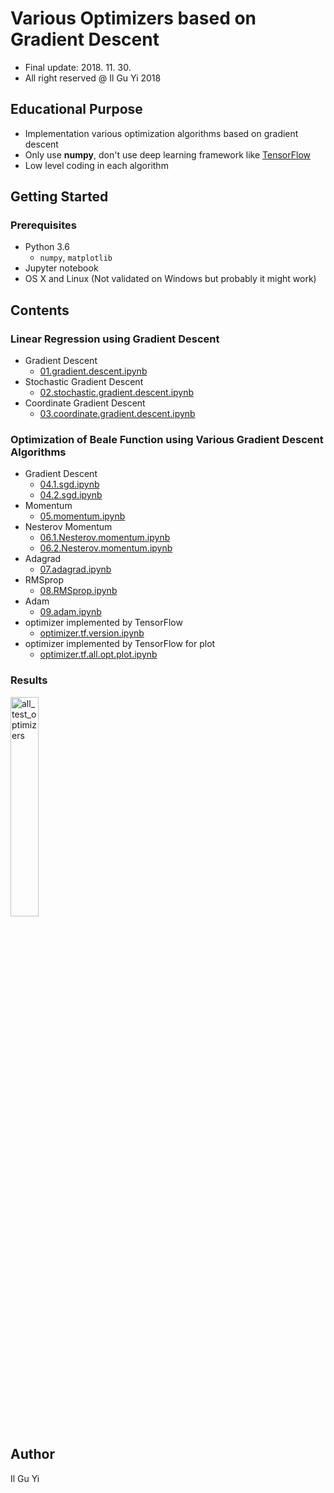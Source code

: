 # Various Optimizers based on Gradient Descent
* Final update: 2018. 11. 30.
* All right reserved @ Il Gu Yi 2018

## Educational Purpose
* Implementation various optimization algorithms based on gradient descent
* Only use **numpy**, don't use deep learning framework like [TensorFlow](https://www.tensorflow.org)
* Low level coding in each algorithm


## Getting Started

### Prerequisites
* Python 3.6
  * `numpy`, `matplotlib`
* Jupyter notebook
* OS X and Linux (Not validated on Windows but probably it might work)


## Contents

### Linear Regression using Gradient Descent
* Gradient Descent
  - [01.gradient.descent.ipynb](https://nbviewer.jupyter.org/github/ilguyi/optimizers.numpy/blob/master/01.gradient.descent.ipynb)
* Stochastic Gradient Descent
  - [02.stochastic.gradient.descent.ipynb](https://nbviewer.jupyter.org/github/ilguyi/optimizers.numpy/blob/master/02.stochastic.gradient.descent.ipynb)
* Coordinate Gradient Descent
  - [03.coordinate.gradient.descent.ipynb](https://nbviewer.jupyter.org/github/ilguyi/optimizers.numpy/blob/master/03.coordinate.gradient.descent.ipynb)

### Optimization of Beale Function using Various Gradient Descent Algorithms
* Gradient Descent
  - [04.1.sgd.ipynb](https://nbviewer.jupyter.org/github/ilguyi/optimizers.numpy/blob/master/04.1.sgd.ipynb)
  - [04.2.sgd.ipynb](https://nbviewer.jupyter.org/github/ilguyi/optimizers.numpy/blob/master/04.2.sgd.ipynb)
* Momentum
  - [05.momentum.ipynb](https://nbviewer.jupyter.org/github/ilguyi/optimizers.numpy/blob/master/05.momentum.ipynb)
* Nesterov Momentum
  - [06.1.Nesterov.momentum.ipynb](https://nbviewer.jupyter.org/github/ilguyi/optimizers.numpy/blob/master/06.1.Nesterov.momentum.ipynb)
  - [06.2.Nesterov.momentum.ipynb](https://nbviewer.jupyter.org/github/ilguyi/optimizers.numpy/blob/master/06.2.Nesterov.momentum.ipynb)
* Adagrad
  - [07.adagrad.ipynb](https://nbviewer.jupyter.org/github/ilguyi/optimizers.numpy/blob/master/07.adagrad.ipynb)
* RMSprop
  - [08.RMSprop.ipynb](https://nbviewer.jupyter.org/github/ilguyi/optimizers.numpy/blob/master/08.RMSprop.ipynb)
* Adam
  - [09.adam.ipynb](https://nbviewer.jupyter.org/github/ilguyi/optimizers.numpy/blob/master/09.adam.ipynb)
* optimizer implemented by TensorFlow
  - [optimizer.tf.version.ipynb](https://nbviewer.jupyter.org/github/ilguyi/optimizers.numpy/blob/master/optimizer.tf.version.ipynb)
* optimizer implemented by TensorFlow for plot
  - [optimizer.tf.all.opt.plot.ipynb](https://nbviewer.jupyter.org/github/ilguyi/optimizers.numpy/blob/master/optimizer.tf.all.opt.plot.ipynb)


### Results
<img width="30%" alt="all_test_optimizers" src="https://user-images.githubusercontent.com/11681225/49284813-08f2a380-f4d9-11e8-9216-f96335da67a8.png">




## Author
Il Gu Yi
